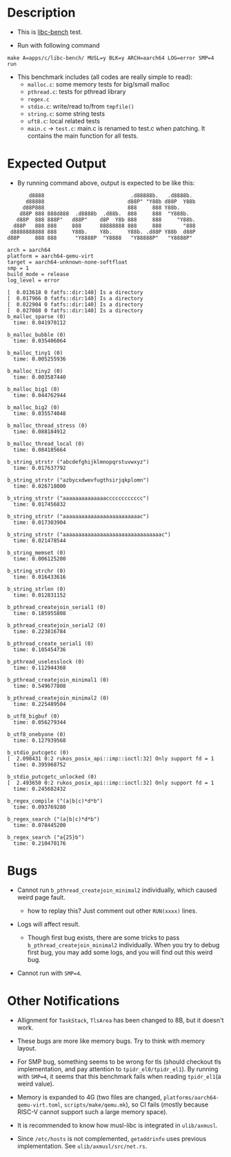 # Description

- This is [libc-bench](https://git.musl-libc.org/cgit/libc-bench/) test. 

- Run with following command
```
make A=apps/c/libc-bench/ MUSL=y BLK=y ARCH=aarch64 LOG=error SMP=4 run
```

- This benchmark includes (all codes are really simple to read):
  - `malloc.c`: some memory tests for big/small malloc
  - `pthread.c`: tests for pthread library
  - `regex.c`
  - `stdio.c`: write/read to/from `tmpfile()`
  - `string.c`: some string tests
  - `uft8.c`: local related tests
  - `main.c` -> `test.c`: main.c is renamed to test.c when patching. It contains the main function for all tests.

# Expected Output

- By running command above, output is expected to be like this:
```
       d8888                            .d88888b.   .d8888b.
      d88888                           d88P" "Y88b d88P  Y88b
     d88P888                           888     888 Y88b.
    d88P 888 888d888  .d8888b  .d88b.  888     888  "Y888b.
   d88P  888 888P"   d88P"    d8P  Y8b 888     888     "Y88b.
  d88P   888 888     888      88888888 888     888       "888
 d8888888888 888     Y88b.    Y8b.     Y88b. .d88P Y88b  d88P
d88P     888 888      "Y8888P  "Y8888   "Y88888P"   "Y8888P"

arch = aarch64
platform = aarch64-qemu-virt
target = aarch64-unknown-none-softfloat
smp = 1
build_mode = release
log_level = error

[  0.013618 0 fatfs::dir:140] Is a directory
[  0.017966 0 fatfs::dir:140] Is a directory
[  0.022904 0 fatfs::dir:140] Is a directory
[  0.027088 0 fatfs::dir:140] Is a directory
b_malloc_sparse (0)
  time: 0.041970112

b_malloc_bubble (0)
  time: 0.035406064

b_malloc_tiny1 (0)
  time: 0.005255936

b_malloc_tiny2 (0)
  time: 0.003587440

b_malloc_big1 (0)
  time: 0.044762944

b_malloc_big2 (0)
  time: 0.035574048

b_malloc_thread_stress (0)
  time: 0.088184912

b_malloc_thread_local (0)
  time: 0.084185664

b_string_strstr ("abcdefghijklmnopqrstuvwxyz")
  time: 0.017637792

b_string_strstr ("azbycxdwevfugthsirjqkplomn")
  time: 0.026718000

b_string_strstr ("aaaaaaaaaaaaaacccccccccccc")
  time: 0.017456832

b_string_strstr ("aaaaaaaaaaaaaaaaaaaaaaaaac")
  time: 0.017303904

b_string_strstr ("aaaaaaaaaaaaaaaaaaaaaaaaaaaaaaaac")
  time: 0.021478544

b_string_memset (0)
  time: 0.006125200

b_string_strchr (0)
  time: 0.016433616

b_string_strlen (0)
  time: 0.012831152

b_pthread_createjoin_serial1 (0)
  time: 0.185955808

b_pthread_createjoin_serial2 (0)
  time: 0.223816784

b_pthread_create_serial1 (0)
  time: 0.105454736

b_pthread_uselesslock (0)
  time: 0.112944368

b_pthread_createjoin_minimal1 (0)
  time: 0.549677808

b_pthread_createjoin_minimal2 (0)
  time: 0.225489504

b_utf8_bigbuf (0)
  time: 0.056279344

b_utf8_onebyone (0)
  time: 0.127939568

b_stdio_putcgetc (0)
[  2.098431 0:2 rukos_posix_api::imp::ioctl:32] Only support fd = 1
  time: 0.395968752

b_stdio_putcgetc_unlocked (0)
[  2.493650 0:2 rukos_posix_api::imp::ioctl:32] Only support fd = 1
  time: 0.245682432

b_regex_compile ("(a|b|c)*d*b")
  time: 0.093769280

b_regex_search ("(a|b|c)*d*b")
  time: 0.078445200

b_regex_search ("a{25}b")
  time: 0.210470176
```

# Bugs

- Cannot run `b_pthread_createjoin_minimal2` individually, which caused weird page fault.
  - how to replay this? Just comment out other `RUN(xxxx)` lines.

- Logs will affect result.
  - Though first bug exists, there are some tricks to pass `b_pthread_createjoin_minimal2` individually. When you try to debug first bug, you may add some logs, and you will find out this weird bug.

- Cannot run with `SMP=4`.

# Other Notifications

- Allignment for `TaskStack`, `TlsArea` has been changed to 8B, but it doesn't work.

- These bugs are more like memory bugs. Try to think with memory layout.

- For SMP bug, something seems to be wrong for tls (should checkout tls implementation, and pay attention to `tpidr_el0/tpidr_el1`). By running with `SMP=4`, it seems that this benchmark fails when reading `tpidr_el1`(a weird value).

- Memory is expanded to 4G (two files are changed, `platforms/aarch64-qemu-virt.toml`, `scripts/make/qemu.mk`), so CI fails (mostly because RISC-V cannot support such a large memory space).

- It is recommended to know how musl-libc is integrated in `ulib/axmusl`.

- Since `/etc/hosts` is not complemented, `getaddrinfo` uses previous implementation. See `ulib/axmusl/src/net.rs`.

